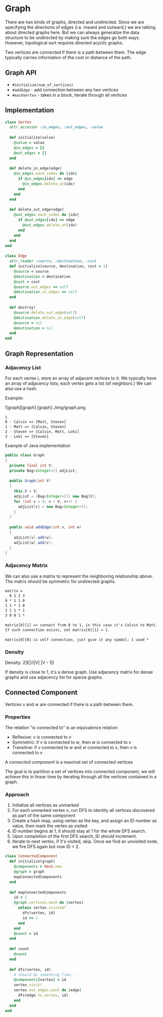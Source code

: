 # Graph
There are two kinds of graphs, directed and undirected. Since we are specifying
the directions of edges (i.e. inward and outward,) we are talking about
directed graphs here. But we can always generalize the data structure to be
undirected by making sure the edges go both ways. However, topological sort
requires directed acyclic graphs.

Two vertices are *connected* if there is a path between them. The edge typically
carries information of the cost or distance of the path.

## Graph API
* `#initialize(num_of_vertices)`
* `#addEdge` - add connection between any two vertices
* `#eachVertex` - takes in a block, iterate through all vertices

## Implementation
``` ruby
class Vertex
  attr_accessor :in_edges, :out_edges, :value

  def initialize(value)
    @value = value
    @in_edges = []
    @out_edges = []
  end

  def delete_in_edge(edge)
    @in_edges.each_index do |idx|
      if @in_edges[idx] == edge
        @in_edges.delete_at(idx)
      end
    end
  end

  def delete_out_edge(edge)
    @out_edges.each_index do |idx|
      if @out_edges[idx] == edge
        @out_edges.delete_at(idx)
      end
    end
  end
end

class Edge
  attr_reader :source, :destination, :cost
  def initialize(source, destination, cost = 1)
    @source = source
    @destination = destination
    @cost = cost
    @source.out_edges << self
    @destination.in_edges << self
  end

  def destroy!
    @source.delete_out_edge(self)
    @destination.delete_in_edge(self)
    @source = nil
    @destination = nil
  end
end
```
## Graph Representation
### Adjacency List
For each vertex i, store an array of adjacent vertices to it. We typically
have an array of adjacency lists; each vertex gets a list (of neighbors.) We can also use a hash.

Example:

![graph][graph]
[graph]:./img/graph.png

```
i
0 - Calvin => [Matt, Steven]
1 - Matt => [Calvin, Steven]
2 - Steven => [Calvin, Matt, Loki]
3 - Loki => [Steven]
```

Example of Java implementation
``` java
public class Graph
{
  private final int V;
  private Bag<Integer>[] adjList;

  public Graph(int V)
  {
    this.V = V;
    adjList = (Bag<Integer>[]) new Bag[V];
    for (int v = 0; v < V; v++) {
      adjList[v] = new Bag<Integer>();
    }
  }

  public void addEdge(int v, int w)
  {
    adjList[v].add(w);
    adjList[w].add(v);
  }
}
```

### Adjacency Matrix
We can also use a matrix to represent the neighboring relationship above.
The matrix should be symmetric for undirected graphs.
```
matrix =
_ 0 1 2 3  
0 * 1 1 0
1 1 * 1 0
2 1 1 * 1
3 0 0 1 *

matrix[0][1] => connect from 0 to 1, in this case it's Calvin to Matt.
If such connection exists, set matrix[0][1] = 1.

matrix[0][0] is self connection, just give it any symbol; I used *
```

### Density
Density: 2|E|/(|V| |V - 1|)

If density is close to 1, it's a dense graph. Use adjacency matrix for dense graphs and use adjacency list for sparse graphs.

## Connected Component
Vertices v and w are connected if there is a path between them.

### Properties
The relation "is connected to" is an equivalence relation:
* Reflexive: *v* is connected to *v*
* Symmetric: if *v* is connected to *w*, then *w* is connected to *v*
* Transitive: if *v* connected to *w* and *w* connected to *x*, then *v* is
connected to *x*


 A *connected component* is a maximal set of connected vertices

 The goal is to partition a set of vertices into connected component, we
 will achieve this in linear time by iterating through all the vertices
 contained in a graph.

### Approach
1. Initialize all vertices as unmarked
2. For each unmarked vertex *v*, run DFS to identity all vertices discovered as
part of the same component
3. Create a hash map, using vertex as the key, and assign an ID number as value,
then mark the vertex as visited
4. ID number begins at 1, it should stay at 1 for the whole DFS search.
5. Upon completion of the first DFS search, ID should increment.
6. Iterate to next vertex, if it's visited, skip. Once we find an unvisited
node, we fire DFS again but now ID = 2.

``` ruby
class ConnectedComponent
  def initialize(graph)
    @components = Hash.new
    @graph = graph
    mapConnectedComponents
  end

  def mapConnectedComponents
    id = 1
    @graph.vertices.each do |vertex|
      unless vertex.visited?
        dfs(vertex, id)
        id += 1
      end
    end
    @count = id
  end

  def count
    @count
  end

  def dfs(vertex, id)
    # should be something like...
    @components[vertex] = id
    vertex.visit!
    vertex.out_edges.each do |edge|
      dfs(edge.to_vertex, id)
    end
  end
end
```
